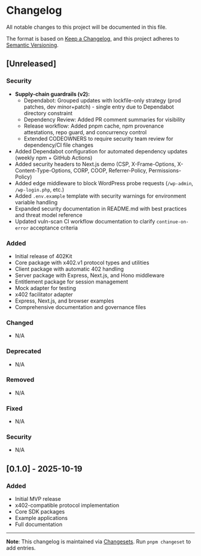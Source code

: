# Changelog

All notable changes to this project will be documented in this file.

The format is based on [Keep a Changelog](https://keepachangelog.com/en/1.0.0/),
and this project adheres to [Semantic Versioning](https://semver.org/spec/v2.0.0.html).

## [Unreleased]

### Security

- **Supply-chain guardrails (v2):**
  - Dependabot: Grouped updates with lockfile-only strategy (prod patches, dev minor+patch) - single entry due to Dependabot directory constraint
  - Dependency Review: Added PR comment summaries for visibility
  - Release workflow: Added pnpm cache, npm provenance attestations, repo guard, and concurrency control
  - Extended CODEOWNERS to require security team review for dependency/CI file changes
- Added Dependabot configuration for automated dependency updates (weekly npm + GitHub Actions)
- Added security headers to Next.js demo (CSP, X-Frame-Options, X-Content-Type-Options, CORP, COOP, Referrer-Policy, Permissions-Policy)
- Added edge middleware to block WordPress probe requests (`/wp-admin`, `/wp-login.php`, etc.)
- Added `.env.example` template with security warnings for environment variable handling
- Expanded security documentation in README.md with best practices and threat model reference
- Updated vuln-scan CI workflow documentation to clarify `continue-on-error` acceptance criteria

### Added

- Initial release of 402Kit
- Core package with x402.v1 protocol types and utilities
- Client package with automatic 402 handling
- Server package with Express, Next.js, and Hono middleware
- Entitlement package for session management
- Mock adapter for testing
- x402 facilitator adapter
- Express, Next.js, and browser examples
- Comprehensive documentation and governance files

### Changed

- N/A

### Deprecated

- N/A

### Removed

- N/A

### Fixed

- N/A

### Security

- N/A

## [0.1.0] - 2025-10-19

### Added

- Initial MVP release
- x402-compatible protocol implementation
- Core SDK packages
- Example applications
- Full documentation

---

**Note**: This changelog is maintained via [Changesets](https://github.com/changesets/changesets). Run `pnpm changeset` to add entries.
